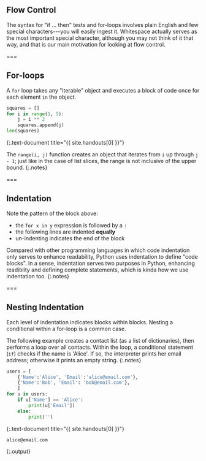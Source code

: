 ---
---

## Flow Control

The syntax for "if ... then" tests and for-loops involves plain
English and few special characters---you will easily ingest
it. Whitespace actually serves as the most important special
character, although you may not think of it that way, and that is our
main motivation for looking at flow control.

===

## For-loops

A `for` loop takes any "iterable" object and executes a block of code
once for each element `in` the object.


~~~python
squares = []
for i in range(1, 5):
    j = i ** 2
    squares.append(j)
len(squares)
~~~
{:.text-document title="{{ site.handouts[0] }}"}



The `range(i, j)` function creates an object that iterates from `i` up
through `j - 1`; just like in the case of list slices, the range is
not inclusive of the upper bound.
{:.notes}

===

## Indentation

Note the pattern of the block above:

- the `for x in y` expression is followed by a `:`
- the following lines are indented **equally**
- un-indenting indicates the end of the block

Compared with other programming languages in which code indentation
only serves to enhance readability, Python uses indentation to define
"code blocks". In a sense, indentation serves two purposes in Python,
enhancing readiblity and defining complete statements, which is kinda
how we use indentation too.
{:.notes}

===

## Nesting Indentation

Each level of indentation indicates blocks within blocks. Nesting a
conditional within a for-loop is a common case.

The following example creates a contact list (as a list of
dictionaries), then performs a loop over all contacts. Within the
loop, a conditional statement (`if`) checks if the name is 'Alice'. If
so, the interpreter prints her email address; otherwise it prints an
empty string.
{:.notes}


~~~python
users = [
    {'Name':'Alice', 'Email':'alice@email.com'},
    {'Name':'Bob', 'Email': 'bob@email.com'},
    ]
for u in users:
    if u['Name'] == 'Alice':
        print(u['Email'])
    else:
        print('')
~~~
{:.text-document title="{{ site.handouts[0] }}"}

~~~
alice@email.com

~~~
{:.output}


